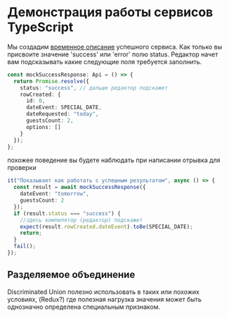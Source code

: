 # Демонстрация работы сервисов TypeScript

Мы создадим [временное описание](https://codesandbox.io/s/step-4-demo-4-3-ykbu0?file=/src/api.test.ts:115-533) успешного сервиса. Как только вы присвоите значение 'success' или 'error' полю status. Редактор начет вам подсказывать какие следующие поля требуется заполнить.

```ts
const mockSuccessResponse: Api = () => {
  return Promise.resolve({
    status: "success", // дальше редактор подскажет
    rowCreated: {
      id: 0,
      dateEvent: SPECIAL_DATE,
      dateRequested: "today",
      guestsCount: 2,
      options: []
    }
  });
};
```

похожее поведение вы будете наблюдать при написании отрывка для проверки

```ts
it("Показывает как работать с успешным результатом", async () => {
  const result = await mockSuccessResponse({
    dateEvent: "tomorrow",
    guestsCount: 2
  });
  if (result.status === "success") {
    //здесь компилятор (редактор) подскажет
    expect(result.rowCreated.dateEvent).toBe(SPECIAL_DATE);
    return;
  }
  fail();
});
```

## Разделяемое объединение

Discriminated Union полезно использовать в таких или похожих условиях, (Redux?) где полезная нагрузка значения может быть однозначно определена специальным признаком.

